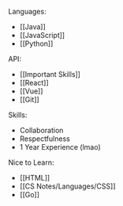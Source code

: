 Languages:
- [[Java]]
- [[JavaScript]]
- [[Python]]

API:
- [[Important Skills]]
- [[React]]
- [[Vue]]
- [[Git]]

Skills:
- Collaboration
- Respectfulness
- 1 Year Experience (lmao)

Nice to Learn:
- [[HTML]]
- [[CS Notes/Languages/CSS]]
-  [[Go]]
